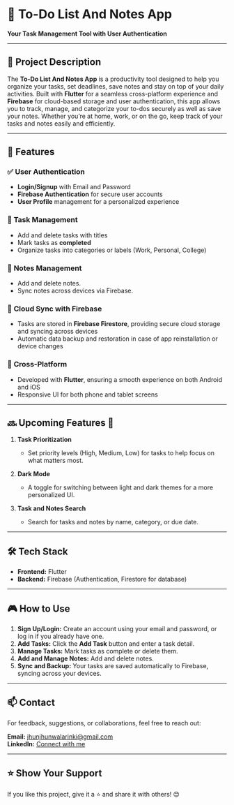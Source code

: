 # 📝 **To-Do List And Notes App**  
**Your Task Management Tool with User Authentication**

---

## 📝 **Project Description**  
The **To-Do List And Notes App** is a productivity tool designed to help you organize your tasks, set deadlines, save notes and stay on top of your daily activities. Built with **Flutter** for a seamless cross-platform experience and **Firebase** for cloud-based storage and user authentication, this app allows you to track, manage, and categorize your to-dos securely as well as save your notes. Whether you’re at home, work, or on the go, keep track of your tasks and notes easily and efficiently.

---

## 🌟 **Features**  

### ✅ **User Authentication**  
- **Login/Signup** with Email and Password  
- **Firebase Authentication** for secure user accounts  
- **User Profile** management for a personalized experience  

### 📝 **Task Management**  
- Add and delete tasks with titles  
- Mark tasks as **completed**   
- Organize tasks into categories or labels (Work, Personal, College)  

### 📝 **Notes Management**  
- Add and delete notes.
- Sync notes across devices via Firebase. 


### 🔄 **Cloud Sync with Firebase**  
- Tasks are stored in **Firebase Firestore**, providing secure cloud storage and syncing across devices  
- Automatic data backup and restoration in case of app reinstallation or device changes  

### 📱 **Cross-Platform**  
- Developed with **Flutter**, ensuring a smooth experience on both Android and iOS  
- Responsive UI for both phone and tablet screens  

---

## 🔜 **Upcoming Features** 🚀  

1. **Task Prioritization**  
   - Set priority levels (High, Medium, Low) for tasks to help focus on what matters most.  

2. **Dark Mode**  
   - A toggle for switching between light and dark themes for a more personalized UI.  

3. **Task and Notes Search**  
   - Search for tasks and notes by name, category, or due date.    

---

## 🛠️ **Tech Stack**  
- **Frontend:** Flutter  
- **Backend:** Firebase (Authentication, Firestore for database)   

---

## 🎮 **How to Use**  
1. **Sign Up/Login:** Create an account using your email and password, or log in if you already have one.  
2. **Add Tasks:** Click the **Add Task** button and enter a task detail.  
3. **Manage Tasks:** Mark tasks as complete or delete them.
4. **Add and Manage Notes:** Add and delete notes.  
5. **Sync and Backup:** Your tasks are saved automatically to Firebase, syncing across your devices.

---

## 📫 **Contact**  
For feedback, suggestions, or collaborations, feel free to reach out:  

**Email:** [jhunjhunwalarinki@gmail.com](mailto:jhunjhunwalarinki@gmail.com)  
**LinkedIn:** [Connect with me](https://www.linkedin.com/in/rinki-jhunjhunwala-2b2a9320a/)  


---

## ⭐ **Show Your Support**  
If you like this project, give it a ⭐ and share it with others! 😊  
